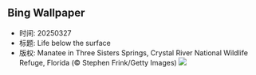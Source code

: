## Bing Wallpaper
- 时间: 20250327
- 标题: Life below the surface
- 版权: Manatee in Three Sisters Springs, Crystal River National Wildlife Refuge, Florida (© Stephen Frink/Getty Images)
![](https://cn.bing.com/th?id=OHR.CrystalManatee_EN-US1724106178_UHD.jpg&rf=LaDigue_UHD.jpg&pid=hp&w=3840&h=2160&rs=1&c=4)

